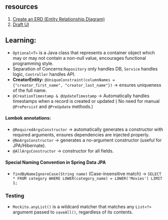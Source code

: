 ## resources

1. [Create an ERD (Entity Relationship Diagram)](https://dbdiagram.io/d/Rekollect-DB-67695f95d16109b4009714a1)
2. [Draft UI](https://excalidraw.com/#room=1da8aaa8d2251a05ebbb,VPmluEqwrbs6w_uSh7g3NA)

## Learning:

- ```Optional<T>``` is a Java class that represents a container object which may or may not contain a non-null value,
  encourages functional programming style.
- Separation of Concerns:```Repository``` only handles DB, ```Service``` handles logic, ```Controller``` handles API.
- **CreatorEntity:** ```@UniqueConstraint(columnNames = {"creator_first_name", "creator_last_name"})``` → ensures
  uniqueness of the full name.
- ```@CreationTimestamp & @UpdateTimestamp```  → Automatically handles timestamps when a record is created or updated (
  No need for manual ```@PrePersist``` and ```@PreUpdate``` methods.)

#### Lombok annotations:

- ```@RequiredArgsConstructor``` → automatically generates a constructor with required arguments, ensures dependencies
  are injected properly.
- ```@NoArgsConstructor``` → generates a no-argument constructor (useful for JPA/Hibernate).
- ```@AllArgsConstructor``` → constructor for all fields.

#### Special Naming Convention in Spring Data JPA

- ```findByNameIgnoreCase(String name)``` (Case-insensitive match) →
  ```SELECT * FROM category WHERE LOWER(category_name) = LOWER('Movies') LIMIT 1;```

### Testing

- ```Mockito.anyList()``` is a wildcard matcher that matches any ```List<?>``` argument passed to ```saveAll()```,
  regardless of its contents.

